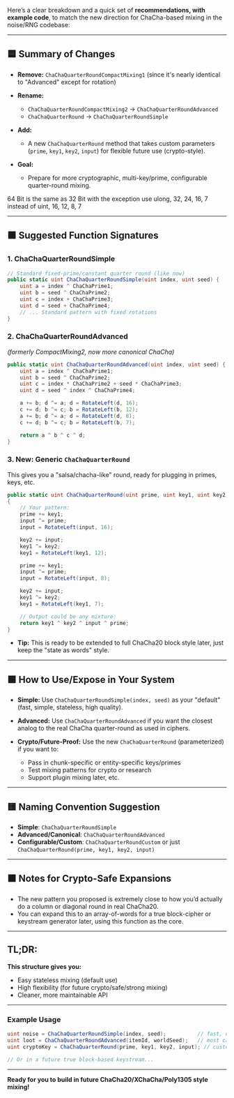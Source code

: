 Here’s a clear breakdown and a quick set of **recommendations, with example code**, to match the new direction for ChaCha-based mixing in the noise/RNG codebase:

---

## 🟦 **Summary of Changes**

* **Remove:** `ChaChaQuarterRoundCompactMixing1` (since it's nearly identical to "Advanced" except for rotation)
* **Rename:**

  * `ChaChaQuarterRoundCompactMixing2` → `ChaChaQuarterRoundAdvanced`
  * `ChaChaQuarterRound` → `ChaChaQuarterRoundSimple`
* **Add:**

  * A new `ChaChaQuarterRound` method that takes custom parameters (`prime`, `key1`, `key2`, `input`) for flexible future use (crypto-style).
* **Goal:**

  * Prepare for more cryptographic, multi-key/prime, configurable quarter-round mixing.
  
64 Bit is the same as 32 Bit with the exception use ulong, 32, 24, 16, 7 instead of uint, 16, 12, 8, 7

---

## 🟧 **Suggested Function Signatures**

### **1. ChaChaQuarterRoundSimple**

```csharp
// Standard fixed-prime/constant quarter round (like now)
public static uint ChaChaQuarterRoundSimple(uint index, uint seed) {
    uint a = index ^ ChaChaPrime1;
    uint b = seed ^ ChaChaPrime2;
    uint c = index + ChaChaPrime3;
    uint d = seed + ChaChaPrime4;
    // ... Standard pattern with fixed rotations
}
```

### **2. ChaChaQuarterRoundAdvanced**

*(formerly CompactMixing2, now more canonical ChaCha)*

```csharp
public static uint ChaChaQuarterRoundAdvanced(uint index, uint seed) {
    uint a = index ^ ChaChaPrime1;
    uint b = seed ^ ChaChaPrime2;
    uint c = index * ChaChaPrime2 + seed * ChaChaPrime3;
    uint d = seed ^ index ^ ChaChaPrime4;

    a += b; d ^= a; d = RotateLeft(d, 16);
    c += d; b ^= c; b = RotateLeft(b, 12);
    a += b; d ^= a; d = RotateLeft(d, 8);
    c += d; b ^= c; b = RotateLeft(b, 7);

    return a ^ b ^ c ^ d;
}
```

### **3. New: Generic `ChaChaQuarterRound`**

This gives you a "salsa/chacha-like" round, ready for plugging in primes, keys, etc.

```csharp
public static uint ChaChaQuarterRound(uint prime, uint key1, uint key2, uint input)
{
    // Your pattern:
    prime += key1;
    input ^= prime;
    input = RotateLeft(input, 16);

    key2 += input;
    key1 ^= key2;
    key1 = RotateLeft(key1, 12);

    prime += key1;
    input ^= prime;
    input = RotateLeft(input, 8);

    key2 += input;
    key1 ^= key2;
    key1 = RotateLeft(key1, 7);

    // Output could be any mixture:
    return key1 ^ key2 ^ input ^ prime;
}
```

* **Tip:** This is ready to be extended to full ChaCha20 block style later, just keep the "state as words" style.

---

## 🟩 **How to Use/Expose in Your System**

* **Simple:** Use `ChaChaQuarterRoundSimple(index, seed)` as your "default" (fast, simple, stateless, high quality).
* **Advanced:** Use `ChaChaQuarterRoundAdvanced` if you want the closest analog to the real ChaCha quarter-round as used in ciphers.
* **Crypto/Future-Proof:** Use the new `ChaChaQuarterRound` (parameterized) if you want to:

  * Pass in chunk-specific or entity-specific keys/primes
  * Test mixing patterns for crypto or research
  * Support plugin mixing later, etc.

---

## 🟨 **Naming Convention Suggestion**

* **Simple**: `ChaChaQuarterRoundSimple`
* **Advanced/Canonical**: `ChaChaQuarterRoundAdvanced`
* **Configurable/Custom**: `ChaChaQuarterRoundCustom` or just `ChaChaQuarterRound(prime, key1, key2, input)`

---

## 🟫 **Notes for Crypto-Safe Expansions**

* The new pattern you proposed is extremely close to how you’d actually do a column or diagonal round in real ChaCha20.
* You can expand this to an array-of-words for a true block-cipher or keystream generator later, using this function as the core.

---

## **TL;DR:**

**This structure gives you:**

* Easy stateless mixing (default use)
* High flexibility (for future crypto/safe/strong mixing)
* Cleaner, more maintainable API

---

### **Example Usage**

```csharp
uint noise = ChaChaQuarterRoundSimple(index, seed);          // fast, default
uint loot = ChaChaQuarterRoundAdvanced(itemId, worldSeed);   // most canonical
uint cryptoKey = ChaChaQuarterRound(prime, key1, key2, input); // custom/crypto-ish

// Or in a future true block-based keystream...
```

---

**Ready for you to build in future ChaCha20/XChaCha/Poly1305 style mixing!**
